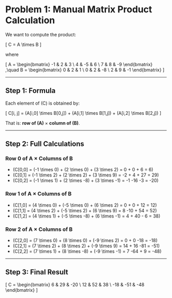 # Problem 1: Manual Matrix Product Calculation

We want to compute the product:

\[
C = A \times B
\]

where

\[
A =
\begin{bmatrix}
-1 & 2 & 3 \\
4 & -5 & 6 \\
7 & 8 & -9
\end{bmatrix}
,\quad
B =
\begin{bmatrix}
0 & 2 & 1 \\
0 & 2 & -8 \\
2 & 9 & -1
\end{bmatrix}
\]

---

## Step 1: Formula

Each element of \(C\) is obtained by:

\[
C[i, j] = (A[i,0] \times B[0,j]) + (A[i,1] \times B[1,j]) + (A[i,2] \times B[2,j])
\]

That is: **row of \(A\)** × **column of \(B\)**.

---

## Step 2: Full Calculations

### Row 0 of A × Columns of B
- \(C[0,0] = (-1 \times 0) + (2 \times 0) + (3 \times 2) = 0 + 0 + 6 = 6\)  
- \(C[0,1] = (-1 \times 2) + (2 \times 2) + (3 \times 9) = -2 + 4 + 27 = 29\)  
- \(C[0,2] = (-1 \times 1) + (2 \times -8) + (3 \times -1) = -1 -16 -3 = -20\)  

### Row 1 of A × Columns of B
- \(C[1,0] = (4 \times 0) + (-5 \times 0) + (6 \times 2) = 0 + 0 + 12 = 12\)  
- \(C[1,1] = (4 \times 2) + (-5 \times 2) + (6 \times 9) = 8 -10 + 54 = 52\)  
- \(C[1,2] = (4 \times 1) + (-5 \times -8) + (6 \times -1) = 4 + 40 - 6 = 38\)  

### Row 2 of A × Columns of B
- \(C[2,0] = (7 \times 0) + (8 \times 0) + (-9 \times 2) = 0 + 0 -18 = -18\)  
- \(C[2,1] = (7 \times 2) + (8 \times 2) + (-9 \times 9) = 14 + 16 -81 = -51\)  
- \(C[2,2] = (7 \times 1) + (8 \times -8) + (-9 \times -1) = 7 -64 + 9 = -48\)  

---

## Step 3: Final Result

\[
C =
\begin{bmatrix}
6 & 29 & -20 \\
12 & 52 & 38 \\
-18 & -51 & -48
\end{bmatrix}
\]